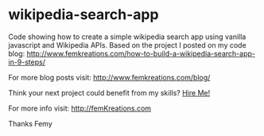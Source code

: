 # wikipedia-search-app


Code showing how to create a simple wikipedia search app using vanilla javascript and Wikipedia APIs. 
Based on the project I posted on my code blog: http://www.femkreations.com/how-to-build-a-wikipedia-search-app-in-9-steps/

For more blog posts visit: http://www.femkreations.com/blog/

Think your next project could benefit from my skills? <a href="http://www.femkreations.com/contact/">Hire Me!</a>

For more info visit: http://femKreations.com

Thanks Femy

